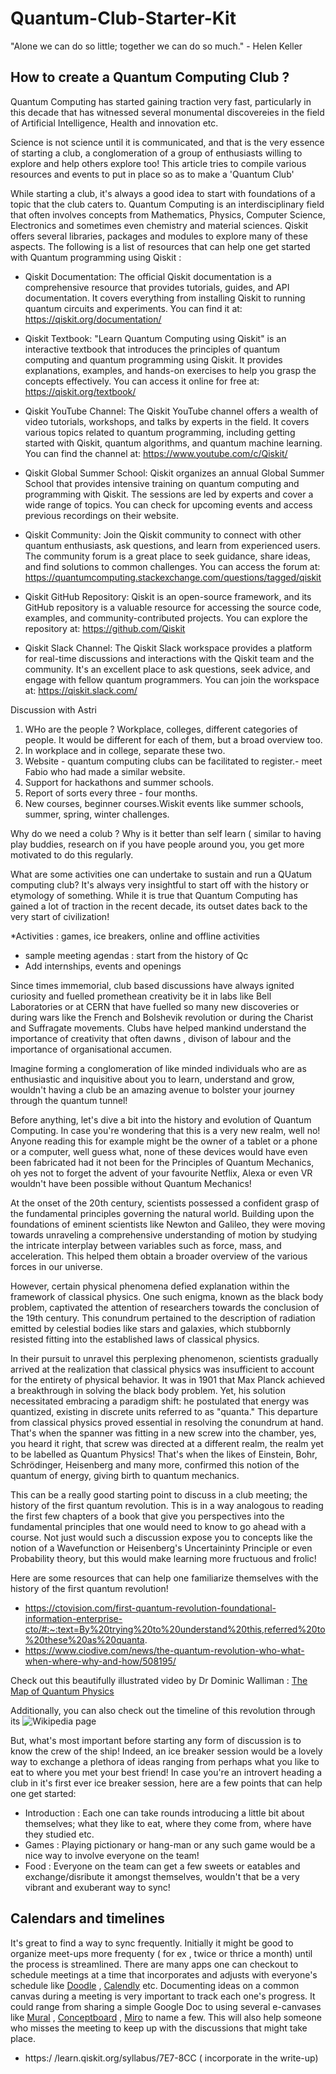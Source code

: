 # Quantum-Club-Starter-Kit
 "Alone we can do so little; together we can do so much." - Helen Keller
## How to create a Quantum Computing Club ?

Quantum Computing has started gaining traction very fast, particularly in this decade that has witnessed several monumental discovereies in the field of Artificial Intelligence, Health and innovation etc.

Science is not science until it is communicated, and that is the very essence of starting a club, a conglomeration of a group of enthusiasts willing to explore and help others explore too! This article tries to compile various resources and events to put in place so as to make a 'Quantum Club'

While starting a club, it's always a good idea to start with foundations of a topic that the club caters to. Quantum Computing is an interdisciplinary field that often involves concepts from Mathematics, Physics, Computer Science, Electronics and sometimes even chemistry and material sciences. 
Qiskit offers several libraries, packages and modules to explore many of these aspects. The following is a list of resources that can help one get started with Quantum programming using Qiskit :

* Qiskit Documentation: The official Qiskit documentation is a comprehensive resource that provides tutorials, guides, and API documentation. It covers everything from installing Qiskit to running quantum circuits and experiments. You can find it at: https://qiskit.org/documentation/

* Qiskit Textbook: "Learn Quantum Computing using Qiskit" is an interactive textbook that introduces the principles of quantum computing and quantum programming using Qiskit. It provides explanations, examples, and hands-on exercises to help you grasp the concepts effectively. You can access it online for free at: https://qiskit.org/textbook/

* Qiskit YouTube Channel: The Qiskit YouTube channel offers a wealth of video tutorials, workshops, and talks by experts in the field. It covers various topics related to quantum programming, including getting started with Qiskit, quantum algorithms, and quantum machine learning. You can find the channel at: https://www.youtube.com/c/Qiskit/

* Qiskit Global Summer School: Qiskit organizes an annual Global Summer School that provides intensive training on quantum computing and programming with Qiskit. The sessions are led by experts and cover a wide range of topics. You can check for upcoming events and access previous recordings on their website.

* Qiskit Community: Join the Qiskit community to connect with other quantum enthusiasts, ask questions, and learn from experienced users. The community forum is a great place to seek guidance, share ideas, and find solutions to common challenges. You can access the forum at: https://quantumcomputing.stackexchange.com/questions/tagged/qiskit

* Qiskit GitHub Repository: Qiskit is an open-source framework, and its GitHub repository is a valuable resource for accessing the source code, examples, and community-contributed projects. You can explore the repository at: https://github.com/Qiskit

* Qiskit Slack Channel: The Qiskit Slack workspace provides a platform for real-time discussions and interactions with the Qiskit team and the community. It's an excellent place to ask questions, seek advice, and engage with fellow quantum programmers. You can join the workspace at: https://qiskit.slack.com/


Discussion with Astri
1. WHo are the people ? Workplace, colleges, different categories of people. It would be different for each of them, but a broad overview too.
2. In workplace and in college, separate these two. 
3. Website - quantum computing clubs can be facilitated to register.- meet Fabio who had made a similar website.
4. Support for hackathons and summer schools. 
5. Report of sorts every three - four months.
6. New courses, beginner courses.Wiskit events like summer schools, summer, spring, winter challenges. 

Why do we need a colub ? Why is it better than self learn ( similar to having play buddies, research on if you have people around you, you get more motivated to do this regularly.


What are some activities one can undertake to sustain and run a QUatum computing club?
 It's always very insightful to start off with the history or etymology of something. While it is true that Quantum Computing has gained a lot of traction in the recent decade, its outset dates back to the very start of civilization!


















*Activities : games, ice breakers, online and offline activities
* sample meeting agendas : start from the history of Qc
* Add internships, events and openings




Since times immemorial, club based discussions have always ignited curiosity and fuelled promethean creativity be it in labs like Bell Laboratories or at CERN that have fuelled so many new discoveries or  during wars like the French and Bolshevik revolution or during the Charist and Suffragate movements. Clubs have helped mankind understand the importance of creativity that often dawns , divison of labour and the importance of organisational accumen.

Imagine forming a conglomeration of like minded individuals who are as enthusiastic and inquisitive about you to learn, understand and grow, wouldn't having a club be an amazing avenue to bolster your journey through the quantum tunnel!

Before anything, let's dive a bit into the history and evolution of Quantum Computing. In case you're wondering that this is a very new realm, well no!
Anyone reading this for example might be the owner of a tablet or a phone or a computer, well guess what, none of these devices would have even been fabricated had it not been for the Principles of Quantum Mechanics, oh yes not to forget the advent of your favourite Netflix, Alexa or even VR wouldn't have been possible without Quantum Mechanics!

At the onset of the 20th century, scientists possessed a confident grasp of the fundamental principles governing the natural world. Building upon the foundations of eminent scientists like Newton and Galileo, they were moving towards unraveling a comprehensive understanding of motion by studying the intricate interplay between variables such as force, mass, and acceleration. This helped them obtain a broader overview of the various forces in our universe.

However, certain physical phenomena defied explanation within the framework of classical physics. One such enigma, known as the black body problem, captivated the attention of researchers towards the conclusion of the 19th century. This conundrum pertained to the description of radiation emitted by celestial bodies like stars and galaxies, which stubbornly resisted fitting into the established laws of classical physics. 

In their pursuit to unravel this perplexing phenomenon, scientists gradually arrived at the realization that classical physics was insufficient to account for the entirety of physical behavior. It was in 1901 that Max Planck achieved a breakthrough in solving the black body problem. Yet, his solution necessitated embracing a paradigm shift: he postulated that energy was quantized, existing in discrete units referred to as "quanta." This departure from classical physics proved essential in resolving the conundrum at hand. That's when the spanner was fitting in a new screw into the chamber, yes, you heard it right, that screw was directed at a different realm, the realm yet to be labelled as Quantum Physics! That's when the likes of Einstein, Bohr, Schrödinger, Heisenberg and many more, confirmed this notion of the quantum of energy, giving birth to quantum mechanics. 

This can be a really good starting point to discuss in a club meeting; the history of the first quantum revolution. This is in a way analogous to reading the first few chapters of a book that give you perspectives into the fundamental principles that one would need to know to go ahead with a course. Not just would such a discussion expose you to concepts like the notion of a Wavefunction or Heisenberg's Uncertaininty Principle or even Probability theory, but this would make learning more fructuous and frolic!

Here are some resources that can help one familiarize themselves with the history of the first quantum revolution!
* https://ctovision.com/first-quantum-revolution-foundational-information-enterprise-cto/#:~:text=By%20trying%20to%20understand%20this,referred%20to%20these%20as%20quanta.
* https://www.ciodive.com/news/the-quantum-revolution-who-what-when-where-why-and-how/508195/

Check out this beautifully illustrated video by Dr Dominic Walliman : [The Map of Quantum Physics](https://youtu.be/gAFAj3pzvAA)

Additionally, you can also check out the timeline of this revolution through its ![Wikipedia](https://en.wikipedia.org/wiki/Timeline_of_quantum_mechanics) page

But, what's most important before starting any form of discussion is to know the crew of the ship! Indeed, an ice breaker session would be a lovely way to exchange a plethora of ideas ranging from perhaps what you like to eat to where you met your best friend!
In case you're an introvert heading a club in it's first ever ice breaker session, here are a few points that can help one get started:
* Introduction : Each one can take rounds introducing a little bit about themselves; what they like to eat, where they come from, where have they studied etc.
* Games : Playing pictionary or hang-man or any such game would be a nice way to involve everyone on the team!
* Food : Everyone on the team can get a few sweets or eatables and exchange/disribute it amongst themselves, wouldn't that be a very vibrant and exuberant way to sync!


 ## Calendars and timelines
 It's great to find a way to sync frequently. Initially it might be good to organize meet-ups more frequenty ( for ex , twice or thrice a month) until the process is streamlined. There are many apps one can checkout to schedule meetings at a time that incorporates and adjusts with everyone's schedule like [Doodle](https://doodle.com/) , [Calendly](https://calendly.com/) etc. Documenting ideas on a common canvas during a meeting is very important to track each one's progress. It could range from sharing a simple Google Doc to using several e-canvases like [Mural](https://www.mural.co/) , [Conceptboard](https://conceptboard.com/) , [Miro](https://miro.com/) to name a few. This will also help someone who misses the meeting to keep up with the discussions that might take place.

 




* https:/
/learn.qiskit.org/syllabus/7E7-8CC ( incorporate in the write-up)
